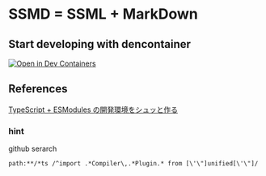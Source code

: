 # SSMD = SSML + MarkDown

## Start developing with dencontainer

[![Open in Dev Containers](https://img.shields.io/static/v1?label=Dev%20Containers&message=Open&color=blue&logo=visualstudiocode)](https://vscode.dev/redirect?url=vscode://ms-vscode-remote.remote-containers/cloneInVolume?url=https://github.com/inovue/ssmd)


## References

[TypeScript + ESModules の開発環境をシュッと作る](https://azukiazusa.dev/blog/typescript-esmodules/)


### hint 

github serarch

```
path:**/*ts /^import .*Compiler\,.*Plugin.* from [\'\"]unified[\'\"]/
```
